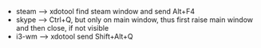 - steam --> xdotool find steam window and send Alt+F4
- skype --> Ctrl+Q, but only on main window, thus first raise main window and then close, if not visible
- i3-wm --> xdotool send Shift+Alt+Q